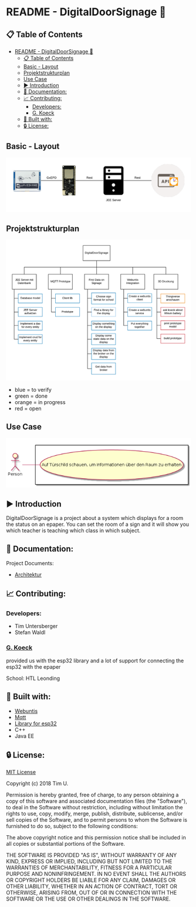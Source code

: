 # README - DigitalDoorSignage :pushpin:

## :clipboard: Table of Contents
- [README - DigitalDoorSignage :pushpin:](#readme---digitaldoorsignage-pushpin)
  - [:clipboard: Table of Contents](#clipboard-table-of-contents)
  - [Basic - Layout](#basic---layout)
  - [Projektstrukturplan](#projektstrukturplan)
  - [Use Case](#use-case)
  - [:arrow_forward: Introduction](#arrowforward-introduction)
  - [:page_facing_up: Documentation:](#pagefacingup-documentation)
  - [:chart_with_upwards_trend: Contributing:](#chartwithupwardstrend-contributing)
    - [Developers:](#developers)
    - [G. Koeck](#g-koeck)
  - [:wrench: Built with:](#wrench-built-with)
  - [:lock: License:](#lock-license)

## Basic - Layout
![alt text](documents/Systemarchitektur.png)

## Projektstrukturplan

![alt text](documents/Projektstrukturplan2.png)

* blue = to verify
* green = done
* orange = in progress
* red = open

## Use Case
![alt text](documents/usecase.png)

## :arrow_forward: Introduction
 
 DigitalDoorSignage is a project about a system which displays for a room the status on an epaper. You can set the room of a sign and it will show you which teacher is teaching which class in which subject.

##  :page_facing_up: Documentation:

Project Documents:
- [Architektur](documents/Systemarchitektur.png)

## :chart_with_upwards_trend: Contributing:

### Developers:
- Tim Untersberger
- Stefan Waldl

### [G. Koeck](https://github.com/gkoe)
provided us with the esp32 library and a lot of support for connecting the esp32 with the epaper

School: HTL Leonding

## :wrench: Built with:
- [Webuntis](https://webuntis.com/m)
- [Mqtt](http://mqtt.org/)
- [Library for esp32](https://github.com/gkoe/iotsamstag)
- C++
- Java EE

## :lock: License:

[MIT License](LICENSE)

Copyright (c) 2018 Tim U.

Permission is hereby granted, free of charge, to any person obtaining a copy
of this software and associated documentation files (the "Software"), to deal
in the Software without restriction, including without limitation the rights
to use, copy, modify, merge, publish, distribute, sublicense, and/or sell
copies of the Software, and to permit persons to whom the Software is
furnished to do so, subject to the following conditions:

The above copyright notice and this permission notice shall be included in all
copies or substantial portions of the Software.

THE SOFTWARE IS PROVIDED "AS IS", WITHOUT WARRANTY OF ANY KIND, EXPRESS OR
IMPLIED, INCLUDING BUT NOT LIMITED TO THE WARRANTIES OF MERCHANTABILITY,
FITNESS FOR A PARTICULAR PURPOSE AND NONINFRINGEMENT. IN NO EVENT SHALL THE
AUTHORS OR COPYRIGHT HOLDERS BE LIABLE FOR ANY CLAIM, DAMAGES OR OTHER
LIABILITY, WHETHER IN AN ACTION OF CONTRACT, TORT OR OTHERWISE, ARISING FROM,
OUT OF OR IN CONNECTION WITH THE SOFTWARE OR THE USE OR OTHER DEALINGS IN THE
SOFTWARE.
